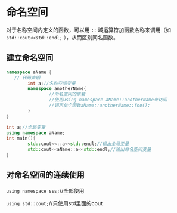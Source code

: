 # 命名空间

对于名称空间内定义的函数，可以用 `::` 域运算符加函数名称来调用（如 `std::cout<<std::endl;` ），从而区别同名函数。

## 建立命名空间

```cpp
namespace aName {
   // 代码声明
		int a;//名称空间变量
		namespace anotherName{
				//命名空间的嵌套
				//使用using namespace aName::anotherName来访问
				//调用单个函数aName::anotherName::foo();
		}
}

int a;//全局变量
using namespace aName;
int main(){
		std::cout<<::a<<std::endl;//输出全局变量
		std::cout<<aName::a<<std::endl;//输出命名空间变量
}
```

## 对命名空间的连续使用

`using namespace sss;`//全部使用

`using std::cout;`//只使用std里面的cout
